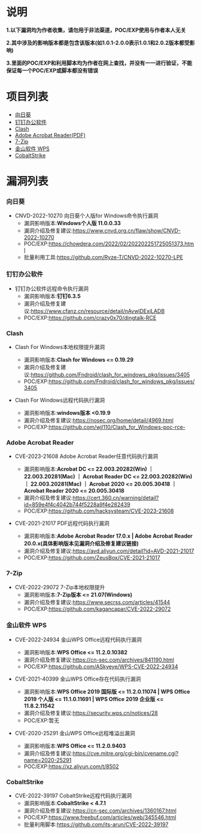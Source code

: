 # 说明
**1.以下漏洞均为作者收集，请勿用于非法渠道，POC/EXP使用与作者本人无关**

**2.其中涉及的影响版本都是包含该版本(如1.0.1-2.0.0表示1.0.1和2.0.2版本都受影响)**

**3.里面的POC/EXP和利用脚本均为作者在网上查找，并没有一一进行验证，不能保证每一个POC/EXP或脚本都没有错误**

# 项目列表

- [向日葵](#向日葵)
- [钉钉办公软件](#钉钉办公软件)
- [Clash](#Clash)
- [Adobe Acrobat Reader(PDF)](#Adobe-Acrobat-Reader)
- [7-Zip](#7-Zip)
- [金山软件 WPS](#金山软件-WPS)
- [CobaltStrike](#CobaltStrike)

# 漏洞列表


### 向日葵
- CNVD-2022-10270 向日葵个人版for Windows命令执行漏洞
  - 漏洞影响版本:**Windows个人版 11.0.0.33**
  - 漏洞介绍及修复建议:https://www.cnvd.org.cn/flaw/show/CNVD-2022-10270
  - POC/EXP:https://chowdera.com/2022/02/202202251725051373.html
  - 批量利用工具:https://github.com/Ryze-T/CNVD-2022-10270-LPE

### 钉钉办公软件
- 钉钉办公软件远程命令执行漏洞
  - 漏洞影响版本:**钉钉6.3.5**
  - 漏洞介绍及修复建议:https://www.cfanz.cn/resource/detail/nAvwlDExjLADB
  - POC/EXP:https://github.com/crazy0x70/dingtalk-RCE

### Clash
- Clash For Windows本地权限提升漏洞
  - 漏洞影响版本:**Clash for Windows <= 0.19.29**
  - 漏洞介绍及修复建议:https://github.com/Fndroid/clash_for_windows_pkg/issues/3405
  - POC/EXP:https://github.com/Fndroid/clash_for_windows_pkg/issues/3405

- Clash For Windows远程代码执行漏洞
  - 漏洞影响版本:**windows版本 <0.19.9**
  - 漏洞介绍及修复建议:https://nosec.org/home/detail/4969.html
  - POC/EXP:https://github.com/wjl110/Clash_for_Windows-poc-rce-

### Adobe Acrobat Reader
- CVE-2023-21608 Adobe Acrobat Reader任意代码执行漏洞
  - 漏洞影响版本:**Acrobat DC	<= 22.003.20282(Win) ｜ 22.003.20281(Mac) ｜ Acrobat Reader DC	<= 22.003.20282(Win) ｜ 22.003.20281(Mac) ｜ Acrobat 2020	<= 20.005.30418 ｜ Acrobat Reader 2020	<= 20.005.30418**
  - 漏洞介绍及修复建议:https://cert.360.cn/warning/detail?id=859e4f4c4042b744f5228a9f4e282439
  - POC/EXP:https://github.com/hacksysteam/CVE-2023-21608

- CVE-2021-21017 PDF远程代码执行漏洞
  - 漏洞影响版本:**Adobe Acrobat Reader 17.0.x | Adobe Acrobat Reader 20.0.x(具体影响版本见漏洞介绍及修复建议链接)**
  - 漏洞介绍及修复建议:https://avd.aliyun.com/detail?id=AVD-2021-21017
  - POC/EXP:https://github.com/ZeusBox/CVE-2021-21017

### 7-Zip
- CVE-2022-29072 7-Zip本地权限提升
  - 漏洞影响版本:**7-Zip版本 <= 21.07(Windows)**
  - 漏洞介绍及修复建议:https://www.secrss.com/articles/41544
  - POC/EXP:https://github.com/kagancapar/CVE-2022-29072

### 金山软件 WPS
- CVE-2022-24934 金山WPS Office远程代码执行漏洞
  - 漏洞影响版本:**WPS Office <= 11.2.0.10382**
  - 漏洞介绍及修复建议:https://cn-sec.com/archives/841190.html
  - POC/EXP:https://github.com/ASkyeye/WPS-CVE-2022-24934

- CVE-2021-40399 金山WPS Office存在代码执行漏洞
  - 漏洞影响版本:**WPS Office 2019 国际版 <= 11.2.0.11074 | WPS Office 2019 个人版 <= 11.1.0.11691 | WPS Office 2019 企业版 <= 11.8.2.11542**
  - 漏洞介绍及修复建议:https://security.wps.cn/notices/28
  - POC/EXP:暂无

- CVE-2020-25291 金山WPS Office远程堆溢出漏洞
  - 漏洞影响版本:**WPS Office <= 11.2.0.9403**
  - 漏洞介绍及修复建议:https://cve.mitre.org/cgi-bin/cvename.cgi?name=2020-25291
  - POC/EXP:https://xz.aliyun.com/t/8502

### CobaltStrike
- CVE-2022-39197 CobaltStrike远程代码执行漏洞
  - 漏洞影响版本:**CobaltStrike < 4.7.1**
  - 漏洞介绍及修复建议:https://cn-sec.com/archives/1360167.html
  - POC/EXP:https://www.freebuf.com/articles/web/345546.html
  - 批量利用脚本:https://github.com/its-arun/CVE-2022-39197
